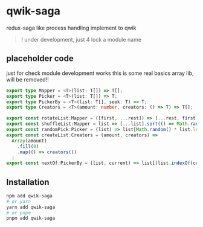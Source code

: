 # qwik-saga
redux-saga like process handling implement to qwik
> ! under development, just 4 lock a module name

## placeholder code
just for check module development works
this is some real basics array lib, will be removed!!

```ts
export type Mapper = <T>(list: T[]) => T[];
export type Picker = <T>(list: T[]) => T;
export type PickerBy = <T>(list: T[], seek: T) => T;
export type Creators = <T>(amount: number, creators: () => T) => T[];

export const rotateList:Mapper = ([first, ...rest]) => [...rest, first];
export const shuffleList:Mapper = list => [...list].sort(() => Math.random() > 0.5 ? 1 : -1);
export const randomPick:Picker = (list) => list[Math.random() * list.length | 0];
export const createList:Creators = (amount, creators) =>
  Array(amount)
    .fill(0)
    .map(() => creators())
  ;
export const nextOf:PickerBy = (list, current) => list[(list.indexOf(current) + 1) % list.length];
```

## Installation

```sh
npm add qwik-saga
# or yarn
yarn add qwik-saga
# or pnpm
pnpm add qwik-saga
```